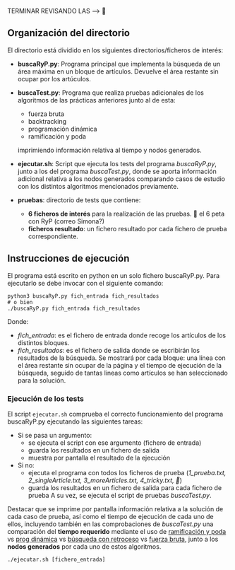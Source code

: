 TERMINAR REVISANDO LAS --> 🎃

## Organización del directorio
El directorio está dividido en los siguientes directorios/ficheros de interés:
- **buscaRyP.py**: Programa principal que implementa la búsqueda de un área máxima en un bloque de artículos. Devuelve el área restante sin ocupar por los artúculos.
- **buscaTest.py**: Programa que realiza pruebas adicionales de los algoritmos de las prácticas anteriores junto al de esta: 
    - fuerza bruta 
    - backtracking
    - programación dinámica 
    - ramificación y poda 

    imprimiendo información relativa al tiempo y nodos generados.
- **ejecutar.sh**: Script que ejecuta los tests del programa *buscaRyP.py*, junto a los del programa *buscaTest.py*, donde se aporta información adicional relativa a los nodos generados comparando casos de estudio con los distintos algoritmos mencionados previamente.
- **pruebas**: directorio de tests que contiene: 
    - **6 ficheros de interés** para la realización de las pruebas. 🎃 el 6 peta con RyP (correo Simona?)
    - **ficheros resultado**: un fichero resultado por cada fichero de prueba correspondiente. 

## Instrucciones de ejecución

El programa está escrito en python en un solo fichero buscaRyP.py. Para ejecutarlo se debe invocar con el siguiente comando:

```shell
python3 buscaRyP.py fich_entrada fich_resultados
# o bien
./buscaRyP.py fich_entrada fich_resultados
```

Donde:
- _fich_entrada_: es el fichero de entrada donde recoge los artículos de los distintos bloques.
- _fich_resultados_: es el fichero de salida donde se escribirán los resultados de la búsqueda.
Se mostrará por cada bloque: una línea con el área restante sin ocupar de la página y el tiempo de ejecución de la búsqueda, seguido de tantas lineas como artículos se han seleccionado para la solución.

### Ejecución de los tests

El script `ejecutar.sh` comprueba el correcto funcionamiento del programa buscaRyP.py ejecutando las siguientes tareas:
- Si se pasa un argumento:
    - se ejecuta el script con ese argumento (fichero de entrada)
    - guarda los resultados en un fichero de salida
    - muestra por pantalla el resultado de la ejecución
- Si no:
    - ejecuta el programa con todos los ficheros de prueba (*1_prueba.txt, 2_singleArticle.txt, 3_moreArticles.txt, 4_tricky.txt, 🎃*)
    - guarda los resultados en un fichero de salida para cada fichero de prueba
A su vez, se ejecuta el script de pruebas *buscaTest.py*.

Destacar que se imprime por pantalla información relativa a la solución de cada caso de prueba, así como el tiempo de ejecución de cada uno de ellos, incluyendo también en las comprobaciones de *buscaTest.py* una comparación del **tiempo requerido** mediante el uso de <u>ramificación y poda</u> vs <u>prog dinámica</u> vs <u>búsqueda con retroceso</u> vs <u>fuerza bruta</u>, junto a los **nodos generados** por cada uno de estos algoritmos.


```shell
./ejecutar.sh [fichero_entrada]
```
